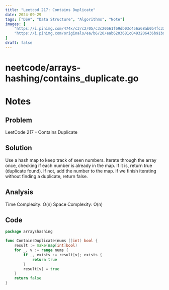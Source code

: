 ```yaml
---
title: "Leetcod 217: Contains Duplicate"
date: 2024-09-29
tags: ["DSA", "Data Structure", "Algorithms", "Note"]
images: [
    "https://i.pinimg.com/474x/c3/c2/05/c3c20561f69db03c456a68ab0b4fc33c.jpg",
    "https://i.pinimg.com/originals/ea/b6/20/eab6203681c0493206436b91bd376752.jpg"
]
draft: false
---
```


# neetcode/arrays-hashing/contains_duplicate.go

# Notes

## Problem

LeetCode 217 - Contains Duplicate

## Solution

Use a hash map to keep track of seen numbers. Iterate through the array once, checking if each number is already in the map. If it is, return true (duplicate found). If not, add the number to the map. If we finish iterating without finding a duplicate, return false.

## Analysis
Time Complexity: O(n) Space Complexity: O(n)


## Code
```go
package arrayshashing

func ContainsDuplicate(nums []int) bool {
	result := make(map[int]bool)
	for _, v := range nums {
		if _, exists := result[v]; exists {
			return true
		}
		result[v] = true
	}
	return false
}
```

